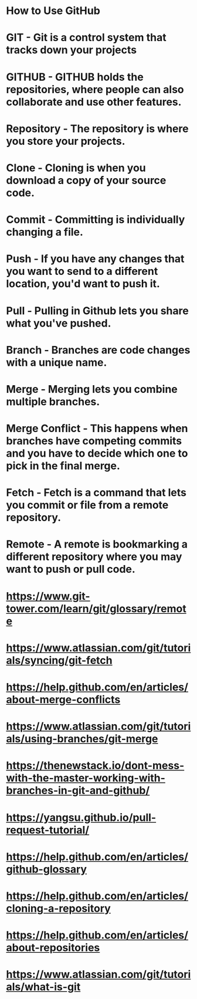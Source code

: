 # How to Use GitHub




# GIT - Git is a control system that tracks down your projects
# GITHUB - GITHUB holds the repositories, where people can also collaborate and use other features.
# Repository - The repository is where you store your projects.
# Clone - Cloning is when you download a copy of your source code.
# Commit - Committing is individually changing a file.
# Push - If you have any changes that you want to send to a different location, you'd want to push it.
# Pull - Pulling in Github lets you share what you've pushed.
# Branch - Branches are code changes with a unique name.
# Merge - Merging lets you combine multiple branches.
# Merge Conflict - This happens when branches have competing commits and you have to decide which one to pick in the final merge.
# Fetch - Fetch is a command that lets you commit or file from a remote repository.
# Remote - A remote is bookmarking a different repository where you may want to push or pull code.


# https://www.git-tower.com/learn/git/glossary/remote
# https://www.atlassian.com/git/tutorials/syncing/git-fetch
# https://help.github.com/en/articles/about-merge-conflicts
# https://www.atlassian.com/git/tutorials/using-branches/git-merge
# https://thenewstack.io/dont-mess-with-the-master-working-with-branches-in-git-and-github/
# https://yangsu.github.io/pull-request-tutorial/
# https://help.github.com/en/articles/github-glossary
# https://help.github.com/en/articles/cloning-a-repository
# https://help.github.com/en/articles/about-repositories
# https://www.atlassian.com/git/tutorials/what-is-git
